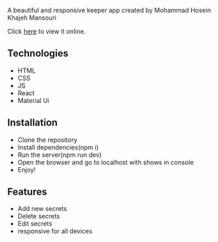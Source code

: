 A beautiful and responsive keeper app created by Mohammad Hosein Khajeh Mansouri

 Click [here](https://9wj2w5.csb.app/) to view it online.


## Technologies

- HTML
- CSS
- JS
- React
- Material Ui

## Installation

- Clone the repository
- Install dependencies(npm i)
- Run the server(npm run dev)
- Open the browser and go to localhost with shows in console
- Enjoy!

## Features

- Add new secrets
- Delete secrets
- Edit secrets
- responsive for all devices